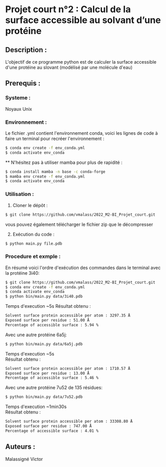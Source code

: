 # Projet court n°2 : Calcul de la surface accessible au solvant d’une protéine
## Description : 
L'objectif de ce programme python est de calculer la surface accessible d'une protéine au slovant (modélisé par une molécule d'eau)

## Prerequis :
### Systeme :
Noyaux Unix 

### Environnement :
Le fichier .yml contient l'environnement conda, voici les lignes de code à faire un terminal pour recréer l'environnement :
```bash
$ conda env create -f env_conda.yml
$ conda activate env_conda
```

** N'hésitez pas à utiliser mamba pour plus de rapidité :
```bash
$ conda install mamba -n base -c conda-forge
$ mamba env create -f env_conda.yml
$ conda activate env_conda
```

###  Utilisation :
1. Cloner le dépôt :
```bash
$ git clone https://github.com/vmalass/2022_M2-BI_Projet_court.git
```
vous pouvez également télécharger le fichier zip que le décompresser

2. Exécution du code :
```bash
$ python main.py file.pdb
```

### Procedure et exmple :
En résumé voici l'ordre d'exécution des commandes dans le terminal avec la protéine 3i40:
```bash
$ git clone https://github.com/vmalass/2022_M2-BI_Projet_court.git
$ conda env create -f env_conda.yml
$ conda activate env_conda
$ python bin/main.py data/3i40.pdb
```
Temps d'execution ~5s
Résultat obtenu :
```bash
Solvent surface protein accessible per atom : 3297.35 Å
Exposed surface per residue : 51.00 Å
Percentage of accessible surface : 5.94 %
```
Avec une autre protéine 6a5j:
```bash
$ python bin/main.py data/6a5j.pdb
```
Temps d'execution ~5s  
Résultat obtenu :
```bash
Solvent surface protein accessible per atom : 1710.57 Å
Exposed surface per residue : 13.00 Å
Percentage of accessible surface : 5.46 %
```
Avec une autre protéine 7u52 de 135 résidues:
```bash
$ python bin/main.py data/7u52.pdb
```
Temps d'execution ~1min30s  
Résultat obtenu :
```bash
Solvent surface protein accessible per atom : 33308.80 Å
Exposed surface per residue : 747.00 Å
Percentage of accessible surface : 4.01 %
```

## Auteurs :
Malassigné Victor